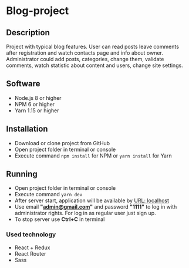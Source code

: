 # Blog-project

## Description

Project with typical blog features. User can read posts leave comments after registration and watch contacts page and info about owner. Administrator could add posts, categories, change them, validate comments, watch statistic about content and users, change site settings.

## Software

* Node.js 8 or higher
* NPM 6 or higher
* Yarn 1.15 or higher

## Installation

* Download or clone project from GitHub
* Open project folder in terminal or console
* Execute command `npm install` for NPM or `yarn install` for Yarn

## Running

* Open project folder in terminal or console
* Execute command `yarn dev`
* After server start, application will be available by [URL: localhost](http://localhost:8080)
* Use email **"admin@gmail.com"** and password **"1111"** to log in with administrator rights. For log in as regular user just sign up.
* To stop server use **Ctrl+C** in terminal

### Used technology
* React + Redux
* React Router
* Sass

